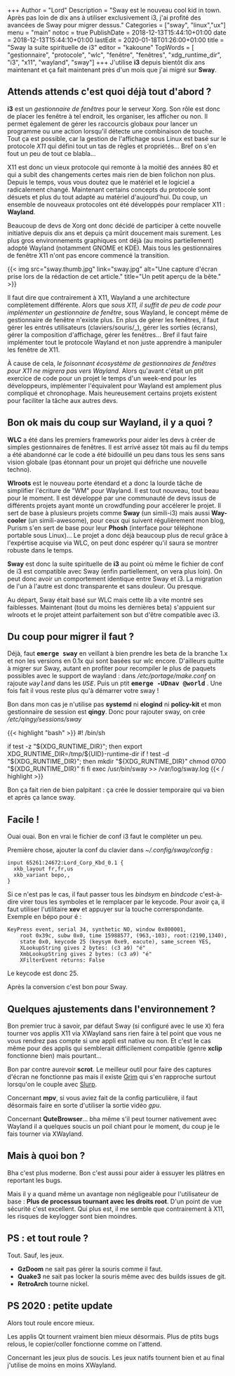 +++
Author = "Lord"
Description = "Sway est le nouveau cool kid in town. Après pas loin de dix ans à utiliser exclusivement i3, j'ai profité des avancées de Sway pour migrer dessus."
Categories = ["sway", "linux","ux"]
menu = "main"
notoc = true
PublishDate = 2018-12-13T15:44:10+01:00
date = 2018-12-13T15:44:10+01:00
lastEdit = 2020-01-18T01:26:00+01:00
title = "Sway la suite spirituelle de i3"
editor = "kakoune"
TopWords = [  "gestionnaire", "protocole", "wlc", "fenêtre", "fenêtres", "xdg_runtime_dir", "i3", "x11", "wayland", "sway"]
+++
J'utilise **i3** depuis bientôt dix ans maintenant et ça fait maintenant près d'un mois que j'ai migré sur **Sway**.

## Attends attends c'est quoi déjà tout d'abord ?

**i3** est un *gestionnaire de fenêtres* pour le serveur Xorg.
Son rôle est donc de placer les fenêtre à tel endroit, les organiser, les afficher ou non.
Il permet également de gérer les raccourcis globaux pour lancer un programme ou une action lorsqu'il détecte une combinaison de touche.
Tout ça est possible, car la gestion de l'affichage sous Linux est basé sur le protocole *X11* qui défini tout un tas de règles et propriétés…
Bref on s'en fout un peu de tout ce blabla…

X11 est donc un vieux protocole qui remonte à la moitié des années 80 et qui a subit des changements certes mais rien de bien folichon non plus.
Depuis le temps, vous vous doutez que le matériel et le logiciel a radicalement changé.
Maintenant certains concepts du protocole sont désuets et plus du tout adapté au matériel d'aujourd'hui.
Du coup, un ensemble de nouveaux protocoles ont été développés pour remplacer X11 : **Wayland**.


Beaucoup de devs de Xorg ont donc décidé de participer à cette nouvelle initiative depuis dix ans et depuis ça mûrit doucement mais surement.
Les plus gros environnements graphiques ont déjà (au moins partiellement) adopté Wayland (notamment GNOME et KDE).
Mais tous les gestionnaires de fenêtre X11 n'ont pas encore commencé la transition.

{{< img src="sway.thumb.jpg" link="sway.jpg" alt="Une capture d'écran prise lors de la rédaction de cet article." title="Un petit aperçu de la bête." >}}

Il faut dire que contrairement à X11, Wayland a une architecture complètement différente.
Alors que *sous X11, il suffit de peu de code pour implémenter un gestionnaire de fenêtre*, sous Wayland, le concept même de gestionnaire de fenêtre n'existe plus.
En plus de gérer les fenêtres, il faut gérer les entrés utilisateurs (claviers/souris/_), gérer les sorties (écrans), gérer la composition d'affichage, gérer les fenêtres…
Bref il faut faire implémenter tout le protocole Wayland et non juste apprendre à manipuler les fenêtre de X11.

À cause de cela, *le foisonnant écosystème de gestionnaires de fenêtres pour X11 ne migrera pas vers Wayland*.
Alors qu'avant c'était un ptit exercice de code pour un projet le temps d'un week-end pour les développeurs, implémenter l'équivalent pour Wayland est amplement plus compliqué et chronophage.
Mais heureusement certains projets existent pour faciliter la tâche aux autres devs.

## Bon ok mais du coup sur Wayland, il y a quoi ?

**WLC** a été dans les premiers frameworks pour aider les devs à créer de simples gestionnaires de fenêtres.
Il est arrivé assez tôt mais au fil du temps a été abandonné car le code a été bidouillé un peu dans tous les sens sans vision globale (pas étonnant pour un projet qui défriche une nouvelle techno).

**Wlroots** est le nouveau porte étendard et a donc la lourde tâche de simplifier l'écriture de "WM" pour Wayland.
Il est tout nouveau, tout beau pour le moment.
Il est développé par une communauté de devs issus de différents projets ayant monté un crowdfunding pour accélerer le projet.
Il sert de base à plusieurs projets comme **Sway** (un simili-i3) mais aussi **Way-cooler** (un simili-awesome), pour ceux qui suivent régulièrement mon blog, Purism s'en sert de base pour leur **Phosh** (interface pour téléphone portable sous Linux)…
Le projet a donc déjà beaucoup plus de recul grâce à l'expértise acquise via WLC, on peut donc espérer qu'il saura se montrer robuste dans le temps.

**Sway** est donc la suite spirituelle de **i3** au point où même le fichier de conf de i3 est compatible avec Sway (enfin partiellement, on vera plus loin).
On peut donc avoir un comportement identique entre Sway et i3.
La migration de l'un à l'autre est donc transparente et sans douleur.
Ou presque.

Au départ, Sway était basé sur WLC mais cette lib a vite montré ses faiblesses.
Maintenant (tout du moins les dernières beta) s'appuient sur wlroots et le projet atteint parfaitement son but d'être compatible avec i3.

## Du coup pour migrer il faut ?
Déjà, faut **<samp>emerge sway</samp>** en veillant à bien prendre les beta de la branche 1.x et non les versions en 0.1x qui sont basées sur wlc encore.
D'ailleurs quitte à migrer sur Sway, autant en profiter pour recompiler le plus de paquets possibles avec le support de wayland : dans */etc/portage/make.conf* on rajoute *<samp>wayland</samp>* dans les *<samp>USE</samp>*. Puis un ptit **<samp>emerge -UDnav @world</samp>** .
Une fois fait il vous reste plus qu'à démarrer votre sway !

Bon dans mon cas je n'utilise pas **systemd** ni **elogind** ni **policy-kit** et mon gestionnaire de session est **qingy**.
Donc pour rajouter sway, on crée */etc/qingy/sessions/sway*

{{< highlight "bash" >}}
#! /bin/sh

if test -z "${XDG_RUNTIME_DIR}"; then
    export XDG_RUNTIME_DIR=/tmp/${UID}-runtime-dir
    if ! test -d "${XDG_RUNTIME_DIR}"; then
        mkdir "${XDG_RUNTIME_DIR}"
        chmod 0700 "${XDG_RUNTIME_DIR}"
    fi
fi
exec /usr/bin/sway >> /var/log/sway.log
{{< / highlight >}}

Bon ça fait rien de bien palpitant : ça crée le dossier temporaire qui va bien et après ça lance sway.

## Facile !
Ouai ouai.
Bon en vrai le fichier de conf i3 faut le compléter un peu.

Première chose, ajouter la conf du clavier dans *~/.config/sway/config* :

```
input 65261:24672:Lord_Corp_Kbd_0.1 {
  xkb_layout fr,fr,us
  xkb_variant bepo,,
}
```

Si ce n'est pas le cas, il faut passer tous les *bindsym* en *bindcode* c'est-à-dire virer tous les symboles et le remplacer par le keycode.
Pour avoir ça, il faut utiliser l'utilitaire **xev** et appuyer sur la touche correrspondante.
Exemple en bépo pour <samp>é</samp> :

```
KeyPress event, serial 34, synthetic NO, window 0x800001,
    root 0x39c, subw 0x0, time 15988577, (963,-103), root:(2190,1340),
    state 0x0, keycode 25 (keysym 0xe9, eacute), same_screen YES,
    XLookupString gives 2 bytes: (c3 a9) "é"
    XmbLookupString gives 2 bytes: (c3 a9) "é"
    XFilterEvent returns: False
```

Le keycode est donc 25.

Après la conversion c'est bon pour Sway.

## Quelques ajustements dans l'environnement ?

Bon premier truc à savoir, par défaut Sway (si configuré avec le use <samp>X</samp>) fera tourner vos applis X11 via XWayland sans rien faire à tel point que vous ne vous rendrez pas compte si une appli est native ou non.
Et c'est le cas même pour des applis qui semblerait difficilement compatible (genre **xclip** fonctionne bien) mais pourtant…

Bon par contre aurevoir **scrot**.
Le meilleur outil pour faire des captures d'écran ne fonctionne pas mais il existe [Grim](https://github.com/emersion/grim) qui s'en rapproche surtout lorsqu'on le couple avec [Slurp](https://github.com/emersion/slurp).

Concernant **mpv**, si vous aviez fait de la config particulière, il faut désormais faire en sorte d'utiliser la sortie vidéo *<samp>gpu</samp>*.

Concernant **QuteBrowser**… bha même s'il peut tourner nativement avec Wayland il a quelques soucis un poil chiant pour le moment, du coup je le fais tourner via XWayland.

## Mais à quoi bon ?

Bha c'est plus moderne.
Bon c'est aussi pour aider à essuyer les plâtres en reportant les bugs.

Mais il y a quand même un avantage non négligeable pour l'utilisateur de base : **Plus de processus tournant avec les droits root**.
D'un point de vue sécurité c'est excellent.
Qui plus est, il me semble que contrairement à X11, les risques de keylogger sont bien moindres.

## PS : et tout roule ?
Tout.
Sauf, les jeux.

  - **GzDoom** ne sait pas gérer la souris comme il faut.
  - **Quake3** ne sait pas locker la souris même avec des builds issues de git.
  - **RetroArch** tourne nickel.

## PS 2020 : petite update
Alors tout roule encore mieux.

Les applis Qt tournent vraiment bien mieux désormais.
Plus de ptits bugs relous, le copier/coller fonctionne comme on l'attend.

Concernant les jeux plus de soucis.
Les jeux natifs tournent bien et au final j'utilise de moins en moins XWayland.
